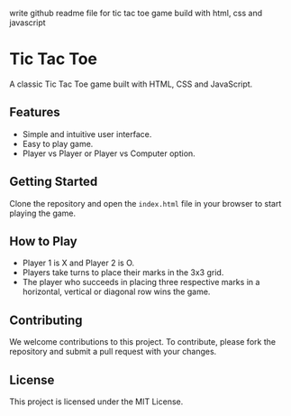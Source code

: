 write github readme file for tic tac toe game  build with html, css and javascript

# Tic Tac Toe

A classic Tic Tac Toe game built with HTML, CSS and JavaScript. 

## Features

- Simple and intuitive user interface.
- Easy to play game.
- Player vs Player or Player vs Computer option.

## Getting Started

Clone the repository and open the `index.html` file in your browser to start playing the game.

## How to Play

- Player 1 is X and Player 2 is O.
- Players take turns to place their marks in the 3x3 grid.
- The player who succeeds in placing three respective marks in a horizontal, vertical or diagonal row wins the game.

## Contributing

We welcome contributions to this project. To contribute, please fork the repository and submit a pull request with your changes.

## License

This project is licensed under the MIT License.